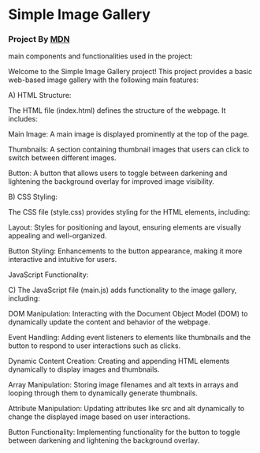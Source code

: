 
# Simple Image Gallery
<h3>Project By <a href="https://developer.mozilla.org/en-US/docs/Learn/JavaScript/Building_blocks/Image_gallery">MDN</a></h3>
main components and functionalities used in the project:


Welcome to the Simple Image Gallery project! This project provides a basic web-based image gallery with the following main features:

A) HTML Structure:

The HTML file (index.html) defines the structure of the webpage. It includes:

Main Image:
A main image is displayed prominently at the top of the page.

Thumbnails:
A section containing thumbnail images that users can click to switch between different images.

Button: A button that allows users to toggle between darkening and lightening the background overlay for improved image visibility.

B) CSS Styling:

The CSS file (style.css) provides styling for the HTML elements, including:

Layout:
Styles for positioning and layout, ensuring elements are visually appealing and well-organized.

Button Styling:
Enhancements to the button appearance, making it more interactive and intuitive for users.

JavaScript Functionality:

C) The JavaScript file (main.js) adds functionality to the image gallery, including:

DOM Manipulation:
Interacting with the Document Object Model (DOM) to dynamically update the content and behavior of the webpage.

Event Handling:
Adding event listeners to elements like thumbnails and the button to respond to user interactions such as clicks.

Dynamic Content Creation:
Creating and appending HTML elements dynamically to display images and thumbnails.

Array Manipulation:
Storing image filenames and alt texts in arrays and looping through them to dynamically generate thumbnails.

Attribute Manipulation:
Updating attributes like src and alt dynamically to change the displayed image based on user interactions.

Button Functionality:
Implementing functionality for the button to toggle between darkening and lightening the background overlay.